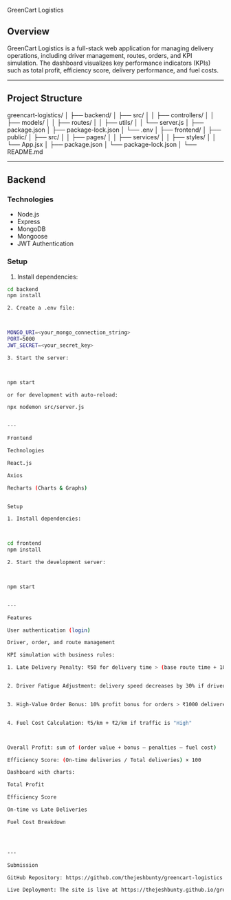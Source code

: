 GreenCart Logistics

## Overview
GreenCart Logistics is a full-stack web application for managing delivery operations, including driver management, routes, orders, and KPI simulation. The dashboard visualizes key performance indicators (KPIs) such as total profit, efficiency score, delivery performance, and fuel costs.

---

## Project Structure

greencart-logistics/ │ ├── backend/ │   ├── src/ │   │   ├── controllers/ │   │   ├── models/ │   │   ├── routes/ │   │   ├── utils/ │   │   └── server.js │   ├── package.json │   ├── package-lock.json │   └── .env │ ├── frontend/ │   ├── public/ │   ├── src/ │   │   ├── pages/ │   │   ├── services/ │   │   ├── styles/ │   │   └── App.jsx │   ├── package.json │   └── package-lock.json │ └── README.md

---

## Backend

### Technologies
- Node.js
- Express
- MongoDB
- Mongoose
- JWT Authentication

### Setup
1. Install dependencies:
```bash
cd backend
npm install

2. Create a .env file:



MONGO_URI=<your_mongo_connection_string>
PORT=5000
JWT_SECRET=<your_secret_key>

3. Start the server:



npm start

or for development with auto-reload:

npx nodemon src/server.js


---

Frontend

Technologies

React.js

Axios

Recharts (Charts & Graphs)


Setup

1. Install dependencies:



cd frontend
npm install

2. Start the development server:



npm start


---

Features

User authentication (login)

Driver, order, and route management

KPI simulation with business rules:

1. Late Delivery Penalty: ₹50 for delivery time > (base route time + 10 minutes)


2. Driver Fatigue Adjustment: delivery speed decreases by 30% if driver works >8 hours


3. High-Value Order Bonus: 10% profit bonus for orders > ₹1000 delivered on time


4. Fuel Cost Calculation: ₹5/km + ₹2/km if traffic is "High"



Overall Profit: sum of (order value + bonus – penalties – fuel cost)

Efficiency Score: (On-time deliveries / Total deliveries) × 100

Dashboard with charts:

Total Profit

Efficiency Score

On-time vs Late Deliveries

Fuel Cost Breakdown




---

Submission

GitHub Repository: https://github.com/thejeshbunty/greencart-logistics

Live Deployment: The site is live at https://thejeshbunty.github.io/greencart-logistics/
